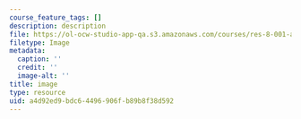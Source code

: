 ```yaml
---
course_feature_tags: []
description: description
file: https://ol-ocw-studio-app-qa.s3.amazonaws.com/courses/res-8-001-applied-geometric-algebra-spring-2009/a4d92ed9bdc64496906fb89b8f38d592_Screenshot_from_2021-08-31_13-02-59.png
filetype: Image
metadata:
  caption: ''
  credit: ''
  image-alt: ''
title: image
type: resource
uid: a4d92ed9-bdc6-4496-906f-b89b8f38d592
---
```

